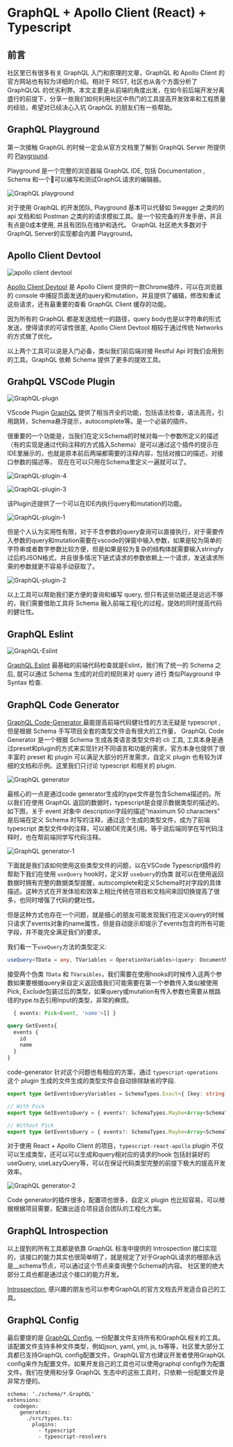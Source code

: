 # GraphQL + Apollo Client (React) + Typescript

## 前言

社区里已有很多有关 GraphQL 入门和原理的文章，GraphQL 和 Apollo Client 的官方网站也有较为详细的介绍。相对于 REST, 社区也从各个方面分析了 GraphQLQL 的优劣利弊。本文主要是从前端的角度出发，在如今前后端开发分离盛行的前提下，分享一些我们如何利用社区中热门的工具提高开发效率和工程质量的经验，希望对已经决心入坑 GraphQL 的朋友们有一些帮助。

## GraphQL Playground

第一次接触 GraphGL 的时候一定会从官方文档里了解到 GraphQL Server 所提供的 [Playground](https://github.com/GraphQL/GraphQL-playground). 

Playground 是一个完整的浏览器端 GraphQL IDE, 包括 Documentation , Schema 和一个可以编写和测试GraphGL请求的编辑器。

![GraphQL playground](img/GraphQL-playground.png "Playground")

对于使用 GraphQL 的开发团队, Playground 基本可以代替如 Swagger 之类的的 api 文档和如 Postman 之类的的请求模拟工具。是一个较完备的开发手册，并且有点是0成本使用, 并且有团队在维护和迭代。 GraphQL 社区绝大多数对于GraphQL Server的实现都会内置 Playground。


## Apollo Client Devtool

![apollo client devtool](/img/devtool.jpg "apollo client devtool")

[Apollo Client Devtool](https://chrome.google.com/webstore/detail/apollo-client-devtools/jdkknkkbebbapilgoeccciglkfbmbnfm) 是 Apollo Client 提供的一款Chrome插件，可以在浏览器的 console 中捕捉页面发送的query和mutation，并且提供了编辑，修改和重试这些请求，还有最重要的查看 GraphQL Client 缓存的功能。

因为所有的 GraphQL 都是发送给统一的路径，query body也是以字符串的形式发送，使得请求的可读性很差, Apollo Client Devtool 相较于通过传统 Networks 的方式做了优化。

以上两个工具可以说是入门必备，类似我们前后端对接 Restful Api 时我们会用到的工具。GraphQL 依赖 Schema 提供了更多的提效工具。

## GrahpQL VSCode Plugin

![GraphQL-plugn](img/plugin.gif "GraphQL plugin")

VScode Plugin [GraphQL](https://marketplace.visualstudio.com/items?itemName=GraphQL.vscode-GraphQL) 提供了相当齐全的功能，包括语法检查，语法高亮，引用跳转，Schema悬浮提示，autocomplete等。是一个必装的插件。

很重要的一个功能是，当我们在定义Schema的时候对每一个参数所定义的描述（有的实现是通过代码注释的方式插入Schema）是可以通过这个插件的提示在IDE里展示的，也就是原本前后两端都需要的注释内容，包括对接口的描述，对接口参数的描述等， 现在在可以只用在Schema里定义一遍就可以了。

![GraphQL-plugin-4](img/plugin_4.png "GraphQL plugin")

![GraphQL-plugin-3](img/plugin_3.png "GraphQL plugin")

该Plugin还提供了一个可以在IDE内执行query和mutation的功能。

![GraphQL-plugin-1](img/plugin_1.png "GraphQL plugin")

但是个人认为实用性有限，对于不含参数的query查询可以直接执行，对于需要传入参数的query和mutation需要在vscode的弹窗中输入参数，如果是较为简单的字符串或者数字参数比较方便，但是如果是较为复杂的结构体就需要输入stringfy过后的JSON格式，并且很多情况下链式请求的参数依赖上一个请求，发送请求所需的参数就更不容易手动获取了。

![GraphQL-plugin-2](img/plugin_2.png "GraphQL plugin")

以上工具可以帮助我们更方便的查询和编写 query, 但只有这些功能还是远远不够的，我们需要借助工具将 Schema 融入前端工程化的过程，提效的同时提高代码的健壮性。

## GraphQL Eslint

![GraphQL-Eslint](img/eslint.gif "GraphQL Eslint")

[GraphQL Eslint](https://github.com/dotansimha/GraphQL-Eslint) 最基础的前端代码检查就是Eslint，我们有了统一的 Schema 之后, 就可以通过 Schema 生成的对应的规则来对 query 进行 类似Playground 中 Syntax 检查. 

## GraphQL Code Generator 

[GraphQL Code-Generator ](https://www.GraphQL-code-generator.com/) 最能提高前端代码健壮性的方法无疑是 typescript , 但是根据 Schema 手写项目全套的类型文件会有很大的工作量， GraphQL Code Generator 是一个根据 Schema 生成各类语言类型文件的 cli 工具, 工具本身是通过preset和plugin的方式来实现针对不同语言和功能的需求，官方本身也提供了很丰富的 preset 和 plugin 可以满足大部分的开发需求，自定义  plugin 也有较为详细的文档和示例。这里我们只讨论 typescript 和相关的 plugin.

![GraphQL generator](img/generator.png "generator")

最核心的一点是通过code generator生成的type文件是包含Schema描述的。所以我们在使用 GraphQL 返回的数据时，typescript是会提示数据类型的描述的。如下图，关于 event 对象中 description字段的描述“maximum 50 characters” 是后端在定义 Schema 时写的注释，通过这个生成的类型文件，成为了前端typescript 类型文件中的注释，可以被IDE完美引用。等于说后端同学在写代码注释时，也在帮前端同学写代码注释。

![GraphQL generator-1](img/generator-1.png "generator-1")

下面就是我们该如何使用这些类型文件的问题，以在VSCode Typescript插件的帮助下我们在使用 `useQuery` hook时，定义好 `useQuery`的伪类 就可以在使用返回数据时拥有完整的数据类型提醒，autocomplete和定义Schema时对字段的具体描述。这种方式在开发体验和效率上相比传统在项目和文档间来回切换提高了很多，也同时增强了代码的健壮性。

但是这种方式也存在一个问题，就是细心的朋友可能发现我们在定义query的时候只请求了events对象的name属性，但是自动提示却提示了events包含的所有可能字段，并不能完全满足我们的要求。

我们看一下`useQuery`方法的类型定义:

```ts
useQuery<TData = any, TVariables = OperationVariables>(query: DocumentNode | TypedDocumentNode<TData, TVariables>, options?: QueryHookOptions<TData, TVariables>): QueryResult<TData, TVariables>;
```

接受两个伪类 `TData` 和 `TVaraibles`，我们需要在使用hooks的时候传入这两个参数如果要根据query来自定义返回值我们可能需要在第一个参数传入类似被使用Pick, Exclude包装过后的类型，如果query或mutation有传入参数也需要从根路径的type.ts去引用Input的类型，非常的麻烦。

```ts
  { events: Pick<Event, 'name'>[] }
```


```GraphQL
query GetEvents{
  events {
    id
    name
  }
}
```

code-generator 针对这个问题也有相应的方案，通过 `typescript-operations` 这个 plugin 生成的文件生成的类型文件会自动排除缺省的字段.

```ts
export type GetEventsQueryVariables = SchemaTypes.Exact<{ [key: string]: never; }>;

// With Pick 
export type GetEventsQuery = { events?: SchemaTypes.Maybe<Array<SchemaTypes.Maybe<Pick<SchemaTypes.Event, 'id' | 'name'>>>> };

// Without Pick
export type GetEventsQuery = { events?: SchemaTypes.Maybe<Array<SchemaTypes.Maybe<{ id: string, name?: SchemaTypes.Maybe<string> }>>> };

```

对于使用 React + Apollo Client 的项目，`typescript-react-apollo` plugin 不仅可以生成类型，还可以可以生成和query相对应的请求的hook 包括封装好的useQuery, useLazyQuery等，可以在保证代码类型完整的前提下极大的提高开发效率。

![GraphQL generator-2](img/generator-2.png "generator-2")

Code generator的插件很多，配置项也很多，自定义 plugin 也比较容易，可以根据根据项目需要，配置出适合项目适合团队的工程化方案。

## GraphQL Introspection 

以上提到的所有工具都是依靠 GraphQL 标准中提供的 Introspection 接口实现的，该接口的能力其实也很简单明了，就是规定了对于GraphQL请求的根部永远是__schema节点，可以通过这个节点来查询整个Schema的内容。 社区里的绝大部分工具也都是通过这个接口的能力开发。

[Introspection](https://GraphQL.org/learn/introspection/), 感兴趣的朋友也可以参考GraphQL的官方文档去开发适合自己的工具。

## GraphQL Config

最后要提的是 [GraphQL Config](https://GraphQL-config.com/introduction), 一份配置文件支持所有和GraphQL相关的工具。该配置文件支持多种文件类型，例如json, yaml, yml, js, ts等等，社区里大部分工具都已支持GraphQL config配置文件，GraphQL官方也建议开发者使用GraphQL config来作为配置文件。如果开发自己的工具也可以使用graphql config作为配置文件。我们在使用和分享 GraphQL 生态中的这些工具时，只依赖一份配置文件是非常方便的。

```
schema: './schema/*.GraphQL'
extensions:
  codegen:
    generates:
      ./src/types.ts:
        plugins:
          - typescript
          - typescript-resolvers
```